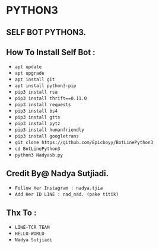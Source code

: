 # PYTHON3
SELF BOT PYTHON3.
------
How To Install Self Bot :
------
- `apt update`
- `apt upgrade`
- `apt install git`
- `apt install python3-pip`
- `pip3 install rsa`
- `pip3 install thrift==0.11.0`
- `pip3 install requests`
- `pip3 install bs4`
- `pip3 install gtts`
- `pip3 install pytz`
- `pip3 install humanfriendly`
- `pip3 install googletrans`
- `git clone https://github.com/Epicboyy/BotLinePython3`
- `cd BotLinePython3`
- `python3 Nadyasb.py`


Credit By@ Nadya Sutjiadi.
------
- `Follow Her Instagram : nadya.tjia`
- `Add Her ID LINE : nad_nad. (pake titik)`

Thx To :
------
- `LINE-TCR TEAM`
- `HELLO-WORLD`
- `Nadya Sutjiadi`
